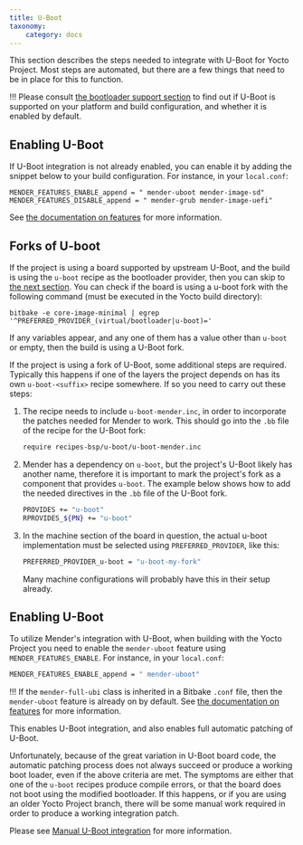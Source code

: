 ```yaml
---
title: U-Boot
taxonomy:
    category: docs
---
```


This section describes the steps needed to integrate with U-Boot for Yocto Project. Most steps are automated, but there are a few things that need to be in place for this to function.

!!! Please consult [the bootloader support section](../docs.md) to find out if U-Boot is supported on your platform and build configuration, and whether it is enabled by default.


## Enabling U-Boot

If U-Boot integration is not already enabled, you can enable it by adding the snippet below to your build configuration. For instance, in your `local.conf`:

```
MENDER_FEATURES_ENABLE_append = " mender-uboot mender-image-sd"
MENDER_FEATURES_DISABLE_append = " mender-grub mender-image-uefi"
```

See [the documentation on features](../../../04.Image-customization/01.Features/docs.md) for more information.


## Forks of U-boot

If the project is using a board supported by upstream U-Boot, and the build is
using the `u-boot` recipe as the bootloader provider, then you can skip to [the
next section](#enabling-u-boot). You can check if the board is using a u-boot
fork with the following command (must be executed in the Yocto build directory):

```
bitbake -e core-image-minimal | egrep '^PREFERRED_PROVIDER_(virtual/bootloader|u-boot)='
```

If any variables appear, and any one of them has a value other than `u-boot` or
empty, then the build is using a U-Boot fork.

If the project is using a fork of U-Boot, some additional steps are
required. Typically this happens if one of the layers the project depends on has
its own `u-boot-<suffix>` recipe somewhere. If so you need to carry out these
steps:

1. The recipe needs to include `u-boot-mender.inc`, in order to incorporate the
   patches needed for Mender to work. This should go into the `.bb` file of the
   recipe for the U-Boot fork:

   ```bash
   require recipes-bsp/u-boot/u-boot-mender.inc
   ```

2. Mender has a dependency on `u-boot`, but the project's U-Boot likely has
   another name, therefore it is important to mark the project's fork as a
   component that provides `u-boot`. The example below shows how to add the
   needed directives in the `.bb` file of the U-Boot fork.

   ```bash
   PROVIDES += "u-boot"
   RPROVIDES_${PN} += "u-boot"
   ```

3. In the machine section of the board in question, the actual u-boot
   implementation must be selected using `PREFERRED_PROVIDER`, like this:

   ```bash
   PREFERRED_PROVIDER_u-boot = "u-boot-my-fork"
   ```

   Many machine configurations will probably have this in their setup already.

## Enabling U-Boot

To utilize Mender's integration with U-Boot, when building with the Yocto
Project you need to enable the `mender-uboot` feature using
`MENDER_FEATURES_ENABLE`. For instance, in your `local.conf`:

```bash
MENDER_FEATURES_ENABLE_append = " mender-uboot"
```

!!! If the `mender-full-ubi` class is inherited in a Bitbake `.conf` file, then the `mender-uboot` feature is already on by default. See [the documentation on features](../../../04.Image-customization/01.Features/docs.md) for more information.

This enables U-Boot integration, and also enables full automatic patching of
U-Boot.

Unfortunately, because of the great variation in U-Boot board code, the
automatic patching process does not always succeed or produce a working boot
loader, even if the above criteria are met. The symptoms are either that one of
the `u-boot` recipes produce compile errors, or that the board does not boot
using the modified bootloader. If this happens, or if you are using an older
Yocto Project branch, there will be some manual work required in order to
produce a working integration patch.

Please see [Manual U-Boot integration](01.Manual-U-Boot-integration/docs.md)
for more information.
